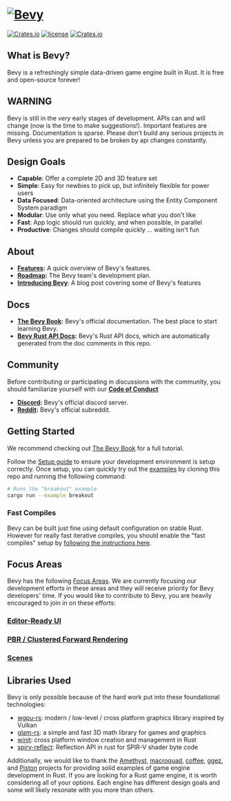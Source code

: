 # [![Bevy](assets/branding/bevy_logo_light_small.svg)](https://bevyengine.org)
[![Crates.io](https://img.shields.io/crates/v/bevy.svg)](https://crates.io/crates/bevy)
[![license](https://img.shields.io/badge/license-MIT-blue.svg)](https://github.com/bevyengine/bevy/blob/master/LICENSE)
[![Crates.io](https://img.shields.io/crates/d/bevy.svg)](https://crates.io/crates/bevy)

## What is Bevy?

Bevy is a refreshingly simple data-driven game engine built in Rust. It is free and open-source forever!

## WARNING

Bevy is still in the _very_ early stages of development. APIs can and will change (now is the time to make suggestions!). Important features are missing. Documentation is sparse. Please don't build any serious projects in Bevy unless you are prepared to be broken by api changes constantly.

## Design Goals

* **Capable**: Offer a complete 2D and 3D feature set 
* **Simple**: Easy for newbies to pick up, but infinitely flexible for power users
* **Data Focused**: Data-oriented architecture using the Entity Component System paradigm 
* **Modular**: Use only what you need. Replace what you don't like
* **Fast**: App logic should run quickly, and when possible, in parallel
* **Productive**: Changes should compile quickly ... waiting isn't fun

## About

* **[Features](https://bevyengine.org):** A quick overview of Bevy's features.
* **[Roadmap](https://github.com/bevyengine/bevy/projects/1):** The Bevy team's development plan.
* **[Introducing Bevy](https://bevyengine.org/news/introducing-bevy/)**: A blog post covering some of Bevy's features

## Docs

* **[The Bevy Book](https://bevyengine.org/learn/book/introduction):** Bevy's official documentation. The best place to start learning Bevy. 
* **[Bevy Rust API Docs](https://docs.rs/bevy):** Bevy's Rust API docs, which are automatically generated from the doc comments in this repo.

## Community
Before contributing or participating in discussions with the community, you should familiarize yourself with our **[Code of Conduct](https://github.com/bevyengine/bevy/blob/master/CODE_OF_CONDUCT.md)**

* **[Discord](https://discord.gg/gMUk5Ph):** Bevy's official discord server.
* **[Reddit](https://reddit.com/r/bevy):** Bevy's official subreddit.

## Getting Started

We recommend checking out [The Bevy Book](https://bevyengine.org/learn/book/introduction) for a full tutorial.

Follow the [Setup guide](https://bevyengine.org/learn/book/getting-started/setup/) to ensure your development environment is setup correctly.
Once setup, you can quickly try out the [examples](/examples) by cloning this repo and running the following command:

```sh
# Runs the "breakout" example
cargo run --example breakout
```

### Fast Compiles

Bevy can be built just fine using default configuration on stable Rust. However for really fast iterative compiles, you should enable the "fast compiles" setup by [following the instructions here](http://bevyengine.org/learn/book/getting-started/setup/).

## Focus Areas

Bevy has the following [Focus Areas](https://github.com/bevyengine/bevy/labels/focus-area). We are currently focusing our development efforts in these areas and they will receive priority for Bevy developers' time. If you would like to contribute to Bevy, you are heavily encouraged to join in on these efforts:

### [Editor-Ready UI](https://github.com/bevyengine/bevy/issues/254)
### [PBR / Clustered Forward Rendering](https://github.com/bevyengine/bevy/issues/179)
### [Scenes](https://github.com/bevyengine/bevy/issues/255)

## Libraries Used

Bevy is only possible because of the hard work put into these foundational technologies:

* [wgpu-rs](https://github.com/gfx-rs/wgpu-rs): modern / low-level / cross platform graphics library inspired by Vulkan
* [glam-rs](https://github.com/bitshifter/glam-rs): a simple and fast 3D math library for games and graphics
* [winit](https://github.com/rust-windowing/winit): cross platform window creation and management in Rust
* [spirv-reflect](https://github.com/gwihlidal/spirv-reflect-rs): Reflection API in rust for SPIR-V shader byte code


Additionally, we would like to thank the [Amethyst](https://github.com/amethyst/amethyst), [macroquad](https://github.com/not-fl3/macroquad), [coffee](https://github.com/hecrj/coffee), [ggez](https://github.com/ggez/ggez), and [Piston](https://github.com/PistonDevelopers/piston) projects for providing solid examples of game engine development in Rust. If you are looking for a Rust game engine, it is worth considering all of your options. Each engine has different design goals and some will likely resonate with you more than others. 
